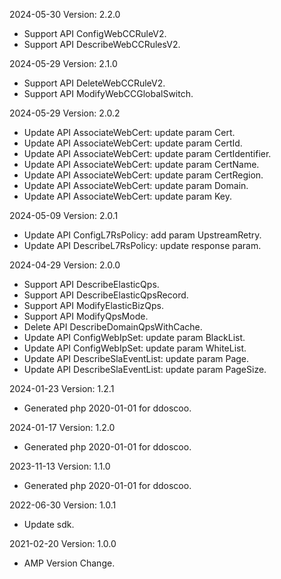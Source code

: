 2024-05-30 Version: 2.2.0
- Support API ConfigWebCCRuleV2.
- Support API DescribeWebCCRulesV2.


2024-05-29 Version: 2.1.0
- Support API DeleteWebCCRuleV2.
- Support API ModifyWebCCGlobalSwitch.


2024-05-29 Version: 2.0.2
- Update API AssociateWebCert: update param Cert.
- Update API AssociateWebCert: update param CertId.
- Update API AssociateWebCert: update param CertIdentifier.
- Update API AssociateWebCert: update param CertName.
- Update API AssociateWebCert: update param CertRegion.
- Update API AssociateWebCert: update param Domain.
- Update API AssociateWebCert: update param Key.


2024-05-09 Version: 2.0.1
- Update API ConfigL7RsPolicy: add param UpstreamRetry.
- Update API DescribeL7RsPolicy: update response param.


2024-04-29 Version: 2.0.0
- Support API DescribeElasticQps.
- Support API DescribeElasticQpsRecord.
- Support API ModifyElasticBizQps.
- Support API ModifyQpsMode.
- Delete API DescribeDomainQpsWithCache.
- Update API ConfigWebIpSet: update param BlackList.
- Update API ConfigWebIpSet: update param WhiteList.
- Update API DescribeSlaEventList: update param Page.
- Update API DescribeSlaEventList: update param PageSize.


2024-01-23 Version: 1.2.1
- Generated php 2020-01-01 for ddoscoo.

2024-01-17 Version: 1.2.0
- Generated php 2020-01-01 for ddoscoo.

2023-11-13 Version: 1.1.0
- Generated php 2020-01-01 for ddoscoo.

2022-06-30 Version: 1.0.1
- Update sdk.

2021-02-20 Version: 1.0.0
- AMP Version Change.

